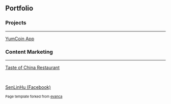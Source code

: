 ## Portfolio

### Projects
---
[YumCoin App](/pdf/sample_presentation.pdf)
<img src="">

### Content Marketing

---

<a href="pdf/toc_facebook_content.pdf">Taste of China Restaurant</a>

<br>

<a href="pdf/slh_facebook_content.pdf">SenLinHu (Facebook)</a>

<p style="font-size:11px">Page template forked from <a href="https://github.com/evanca/quick-portfolio">evanca</a></p>
<!-- Remove above link if you don't want to attibute -->
